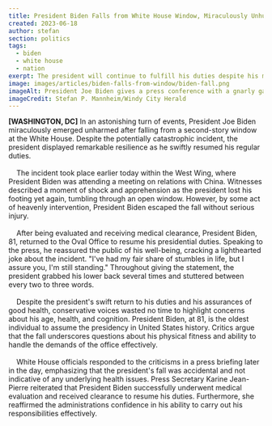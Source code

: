 ```yaml
---
title: President Biden Falls from White House Window, Miraculously Unhurt
created: 2023-06-18
author: stefan
section: politics
tags:
  - biden
  - white house
  - nation
exerpt: The president will continue to fulfill his duties despite his most recent tumble
image: images/articles/biden-falls-from-window/biden-fall.png
imageAlt: President Joe Biden gives a press conference with a gnarly gash in his face and head bandages
imageCredit: Stefan P. Mannheim/Windy City Herald
---
```

**[WASHINGTON, DC]** In an astonishing turn of events, President Joe Biden miraculously emerged unharmed after falling from a second-story window at the White House. Despite the potentially catastrophic incident, the president displayed remarkable resilience as he swiftly resumed his regular duties.
<br /><br />
&nbsp;&nbsp;&nbsp;&nbsp;The incident took place earlier today within the West Wing, where President Biden was attending a meeting on relations with China. Witnesses described a moment of shock and apprehension as the president lost his footing yet again, tumbling through an open window. However, by some act of heavenly intervention, President Biden escaped the fall without serious injury.
<br /><br />
&nbsp;&nbsp;&nbsp;&nbsp;After being evaluated and receiving medical clearance, President Biden, 81, returned to the Oval Office to resume his presidential duties. Speaking to the press, he reassured the public of his well-being, cracking a lighthearted joke about the incident. "I've had my fair share of stumbles in life, but I assure you, I'm still standing." Throughout giving the statement, the president grabbed his lower back several times and stuttered between every two to three words.
<br /><br />
&nbsp;&nbsp;&nbsp;&nbsp;Despite the president's swift return to his duties and his assurances of good health, conservative voices wasted no time to highlight concerns about his age, health, and cognition. President Biden, at 81, is the oldest individual to assume the presidency in United States history. Critics argue that the fall underscores questions about his physical fitness and ability to handle the demands of the office effectively.
<br /><br />
&nbsp;&nbsp;&nbsp;&nbsp;White House officials responded to the criticisms in a press briefing later in the day, emphasizing that the president's fall was accidental and not indicative of any underlying health issues. Press Secretary Karine Jean-Pierre reiterated that President Biden successfully underwent medical evaluation and received clearance to resume his duties. Furthermore, she reaffirmed the administrations confidence in his ability to carry out his responsibilities effectively.
